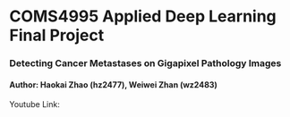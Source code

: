 # COMS4995 Applied Deep Learning Final Project
### Detecting Cancer Metastases on Gigapixel Pathology Images
#### Author: Haokai Zhao (hz2477), Weiwei Zhan (wz2483)

Youtube Link: